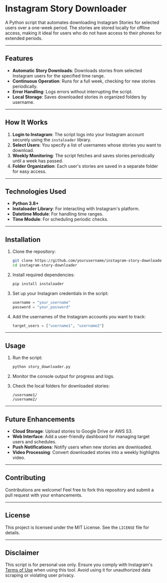 
# Instagram Story Downloader

A Python script that automates downloading Instagram Stories for selected users over a one-week period. The stories are stored locally for offline access, making it ideal for users who do not have access to their phones for extended periods.

---

## Features

- **Automatic Story Downloads**: Downloads stories from selected Instagram users for the specified time range.
- **Continuous Operation**: Runs for a full week, checking for new stories periodically.
- **Error Handling**: Logs errors without interrupting the script.
- **Local Storage**: Saves downloaded stories in organized folders by username.

---

## How It Works

1. **Login to Instagram**: The script logs into your Instagram account securely using the `instaloader` library.
2. **Select Users**: You specify a list of usernames whose stories you want to download.
3. **Weekly Monitoring**: The script fetches and saves stories periodically until a week has passed.
4. **Folder Organization**: Each user's stories are saved in a separate folder for easy access.

---

## Technologies Used

- **Python 3.8+**
- **Instaloader Library**: For interacting with Instagram's platform.
- **Datetime Module**: For handling time ranges.
- **Time Module**: For scheduling periodic checks.

---

## Installation

1. Clone the repository:
   ```bash
   git clone https://github.com/yourusername/instagram-story-downloader.git
   cd instagram-story-downloader
   ```

2. Install required dependencies:
   ```bash
   pip install instaloader
   ```

3. Set up your Instagram credentials in the script:
   ```python
   username = "your_username"
   password = "your_password"
   ```

4. Add the usernames of the Instagram accounts you want to track:
   ```python
   target_users = ["username1", "username2"]
   ```

---

## Usage

1. Run the script:
   ```bash
   python story_downloader.py
   ```

2. Monitor the console output for progress and logs.

3. Check the local folders for downloaded stories:
   ```
   /username1/
   /username2/
   ```

---

## Future Enhancements

- **Cloud Storage**: Upload stories to Google Drive or AWS S3.
- **Web Interface**: Add a user-friendly dashboard for managing target users and schedules.
- **Push Notifications**: Notify users when new stories are downloaded.
- **Video Processing**: Convert downloaded stories into a weekly highlights video.

---

## Contributing

Contributions are welcome! Feel free to fork this repository and submit a pull request with your enhancements.

---

## License

This project is licensed under the MIT License. See the `LICENSE` file for details.

---

## Disclaimer

This script is for personal use only. Ensure you comply with Instagram's [Terms of Use](https://help.instagram.com/581066165581870) when using this tool. Avoid using it for unauthorized data scraping or violating user privacy.
